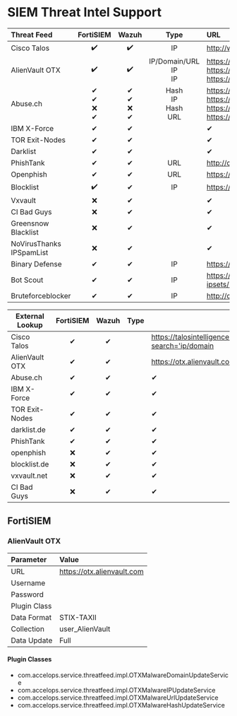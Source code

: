 # SIEM Threat Intel Support

| Threat Feed              	| FortiSIEM          | Wazuh              | Type                      | URL                                                               |
| :------------------------ | :----------------: | :----------------: |:-------------------------:| :---------------------------------------------------------------- |
| Cisco Talos              	| ✔️          | ✔️	| IP                        | http://www.talosintelligence.com/documents/ip-blacklist           |
| AlienVault OTX           	| ✔️ | ✔️	| IP/Domain/URL<br>IP<br>IP | https://otx.alienvault.com/taxii/discovery<br>https://reputation.alienvault.com/reputation.data<br>https://reputation.alienvault.com/reputation.generic |
| Abuse.ch                 	|    ✔<br>✔<br>❌<br>✔    	|   ✔<br>✔<br>❌<br>✔   	| Hash<br>IP<br>Hash<br>URL 	| https://bazaar.abuse.ch/export/csv/full/<br>https://feodotracker.abuse.ch/downloads/ipblocklist_recommended.txt<br>https://sslbl.abuse.ch/blacklist/sslblacklist.csv<br>https://urlhaus.abuse.ch/downloads/csv_online/ |
| IBM X-Force              	|     ✔     	|   ✔   	|                           	| ✔                                      |
| TOR Exit-Nodes           	|     ✔     	|   ✔   	|                           	| ✔                                      |
| Darklist                 	|     ✔     	|   ✔   	|                           	| ✔                                      |
| PhishTank                	|     ✔     	|   ✔   	| URL                       	| http://data.phishtank.com/data/online-valid.csv |
| Openphish                	|     ✔     	|   ✔   	| URL                       	| https://openphish.com/feed.txt |
| Blocklist                	|     ✔️     	|   ✔   	| IP                        	| https://lists.blocklist.de/lists/all.txt |
| Vxvault                  	|     ❌     	|   ✔   	|                           	| ✔                                      |
| CI Bad Guys              	|     ❌     	|   ✔   	|                           	| ✔                                     |
| Greensnow Blacklist      	|     ❌     	|   ✔   	|                           	| ✔                                      |
| NoVirusThanks IPSpamList 	|     ❌     	|   ✔   	|                           	| ✔                                      |
| Binary Defense           	|     ✔     	|   ✔   	| IP                        	| https://www.binarydefense.com/banlist.txt |
| Bot Scout                	|     ✔     	|   ✔   	| IP                        	| https://raw.githubusercontent.com/firehol/blocklist-ipsets/master/botscout_1d.ipset |
| Bruteforceblocker        	|     ✔     	|   ✔   	| IP                        	| http://danger.rulez.sk/projects/bruteforceblocker/blist.php |




| External Lookup          	| FortiSIEM 	| Wazuh 	|  Type                       	| URL                                   	|
|--------------------------	|:---------:	|:-----:	|:--------------------------:|----------------|
| Cisco Talos              	|     ✔     	|   ✔   	|                           	| https://talosintelligence.com/reputation_center/lookup?search='ip/domain |
| AlienVault OTX           	|     ✔     	|   ✔   	|                           	| https://otx.alienvault.com/api/v1/indicators/IPv4/'ip'/general  |
| Abuse.ch                 	|     ✔     	|   ✔   	|                           	| ✔                                       |
| IBM X-Force              	|     ✔     	|   ✔   	|                           	| ✔                                        |
| TOR Exit-Nodes           	|     ✔     	|   ✔   	|                           	| ✔                                       |
| darklist.de              	|     ✔     	|   ✔   	|                           	| ✔                                       |
| PhishTank                	|     ✔     	|   ✔   	|                           	| ✔                                       |
| openphish                	|     ❌     	|   ✔   	|                           	| ✔                                       |
| blocklist.de             	|     ❌     	|   ✔   	|                           	| ✔                                       |
| vxvault.net              	|     ❌     	|   ✔   	|                           	| ✔                                       |
| CI Bad Guys              	|     ❌     	|   ✔   	|                           	| ✔                                       |


## FortiSIEM
### AlienVault OTX

| Parameter    | Value                      |
| :----------- | :------------------------- |
| URL          | https://otx.alienvault.com |
| Username     | <API-KEY>                  |
| Password     |                            |
| Plugin Class | <Plugin-Class>             |
| Data Format  | STIX-TAXII                 |
| Collection   | user_AlienVault            |
| Data Update  | Full                       |


#### Plugin Classes
- com.accelops.service.threatfeed.impl.OTXMalwareDomainUpdateService
- com.accelops.service.threatfeed.impl.OTXMalwareIPUpdateService
- com.accelops.service.threatfeed.impl.OTXMalwareUrlUpdateService
- com.accelops.service.threatfeed.impl.OTXMalwareHashUpdateService

